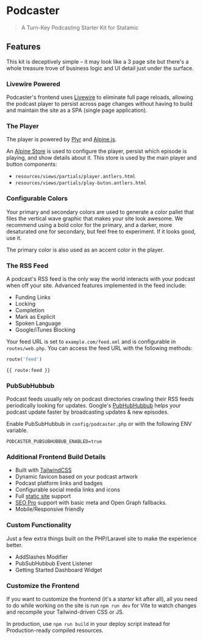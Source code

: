 <!-- statamic:hide -->
# Podcaster
> A Turn-Key Podcasting Starter Kit for Statamic
<!-- /statamic:hide -->

## Features

This kit is deceptively simple – it may look like a 3 page site but there's a whole treasure trove of business logic and UI detail just under the surface.
### Livewire Powered

Podcaster's frontend uses [Livewire](https://livewire.laravel.com) to eliminate full page reloads, allowing the podcast player to persist across page changes without having to build and maintain the site as a SPA (single page application).

### The Player

The player is powered by [Plyr](https://plyr.io/) and [Alpine.js](https://alpinejs.dev).

An [Alpine Store](https://alpinejs.dev/magics/store) is used to configure the player, persist which episode is playing, and show details about it. This store is used by the main player and button components:

- `resources/views/partials/player.antlers.html`
- `resources/views/partials/play-buton.antlers.html`

### Configurable Colors

Your primary and secondary colors are used to generate a color pallet that files the vertical wave graphic that makes your site look awesome. We recommend using a bold color for the primary, and a darker, more desaturated one for secondary, but feel free to experiment. If it looks good, use it.

The primary color is also used as an accent color in the player.

### The RSS Feed

A podcast's RSS feed is the only way the world interacts with your podcast when off your site. Advanced features implemented in the feed include:

- Funding Links
- Locking
- Completion
- Mark as Explicit
- Spoken Language
- Google/iTunes Blocking

Your feed URL is set to `example.com/feed.xml` and is configurable in `routes/web.php`.  You can access the feed URL with the following methods:

```php
route('feed')
```

```antlers
{{ route:feed }}
```


### PubSubHubbub

Podcast feeds usually rely on podcast directories crawling their
RSS feeds periodically looking for updates. Google's [PubHubHubbub](https://pubsubhubbub.appspot.com) helps your podcast update faster by broadcasting updates & new episodes.

Enable PubSubHubbub in `config/podcaster.php` or with the following ENV variable.

```env
PODCASTER_PUBSUBHUBBUB_ENABLED=true
```

### Additional Frontend Build Details

- Built with [TailwindCSS](https://tailwindcss.com)
- Dynamic favicon based on your podcast artwork
- Podcast platform links and badges
- Configurable social media links and icons
- Full [static site](https://github.com/statamic/ssg) support
- [SEO Pro](https://statamic.com/addons/statamic/seo-pro) support with basic meta and Open Graph fallbacks.
- Mobile/Responsive friendly

### Custom Functionality

Just a few extra things built on the PHP/Laravel site to make the experience better.

- AddSlashes Modifier
- PubSubHubbub Event Listener
- Getting Started Dashboard Widget

### Customize the Frontend

If you want to customize the frontend (it's a _starter_ kit after all), all you need to do while working on the site is run `npm run dev` for Vite to watch changes and recompile your Tailwind-driven CSS or JS.

In production, use `npm run build` in your deploy script instead for Production-ready compiled resources.
